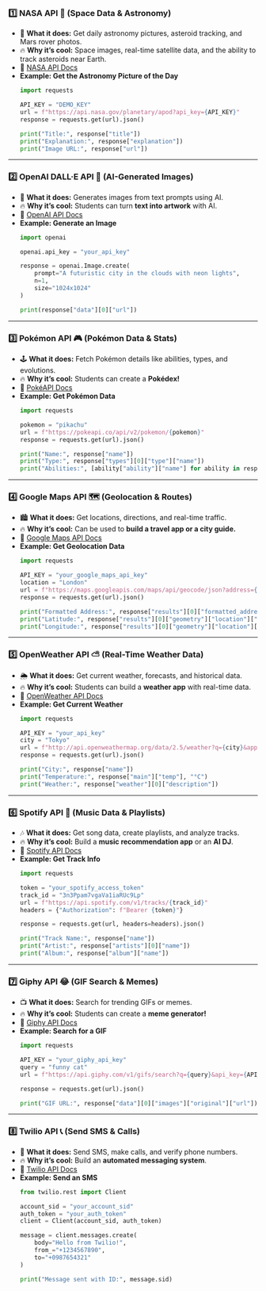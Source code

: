 ### **1️⃣ NASA API 🚀 (Space Data & Astronomy)**
- 📡 **What it does:** Get daily astronomy pictures, asteroid tracking, and Mars rover photos.
- 🔥 **Why it’s cool:** Space images, real-time satellite data, and the ability to track asteroids near Earth.
- 🔗 [NASA API Docs](https://api.nasa.gov/)
- **Example: Get the Astronomy Picture of the Day**
  ```python
  import requests

  API_KEY = "DEMO_KEY"
  url = f"https://api.nasa.gov/planetary/apod?api_key={API_KEY}"
  response = requests.get(url).json()

  print("Title:", response["title"])
  print("Explanation:", response["explanation"])
  print("Image URL:", response["url"])
  ```

---

### **2️⃣ OpenAI DALL·E API 🎨 (AI-Generated Images)**
- 🎨 **What it does:** Generates images from text prompts using AI.
- 🔥 **Why it’s cool:** Students can turn **text into artwork** with AI.
- 🔗 [OpenAI API Docs](https://beta.openai.com/docs/)
- **Example: Generate an Image**
  ```python
  import openai

  openai.api_key = "your_api_key"

  response = openai.Image.create(
      prompt="A futuristic city in the clouds with neon lights",
      n=1,
      size="1024x1024"
  )

  print(response["data"][0]["url"])
  ```

---

### **3️⃣ Pokémon API 🎮 (Pokémon Data & Stats)**
- 🕹 **What it does:** Fetch Pokémon details like abilities, types, and evolutions.
- 🔥 **Why it’s cool:** Students can create a **Pokédex!**
- 🔗 [PokéAPI Docs](https://pokeapi.co/)
- **Example: Get Pokémon Data**
  ```python
  import requests

  pokemon = "pikachu"
  url = f"https://pokeapi.co/api/v2/pokemon/{pokemon}"
  response = requests.get(url).json()

  print("Name:", response["name"])
  print("Type:", response["types"][0]["type"]["name"])
  print("Abilities:", [ability["ability"]["name"] for ability in response["abilities"]])
  ```

---

### **4️⃣ Google Maps API 🗺️ (Geolocation & Routes)**
- 🏙 **What it does:** Get locations, directions, and real-time traffic.
- 🔥 **Why it’s cool:** Can be used to **build a travel app or a city guide.**
- 🔗 [Google Maps API Docs](https://developers.google.com/maps)
- **Example: Get Geolocation Data**
  ```python
  import requests

  API_KEY = "your_google_maps_api_key"
  location = "London"
  url = f"https://maps.googleapis.com/maps/api/geocode/json?address={location}&key={API_KEY}"
  response = requests.get(url).json()

  print("Formatted Address:", response["results"][0]["formatted_address"])
  print("Latitude:", response["results"][0]["geometry"]["location"]["lat"])
  print("Longitude:", response["results"][0]["geometry"]["location"]["lng"])
  ```

---

### **5️⃣ OpenWeather API ⛅ (Real-Time Weather Data)**
- 🌦 **What it does:** Get current weather, forecasts, and historical data.
- 🔥 **Why it’s cool:** Students can build a **weather app** with real-time data.
- 🔗 [OpenWeather API Docs](https://openweathermap.org/api)
- **Example: Get Current Weather**
  ```python
  import requests

  API_KEY = "your_api_key"
  city = "Tokyo"
  url = f"http://api.openweathermap.org/data/2.5/weather?q={city}&appid={API_KEY}&units=metric"
  response = requests.get(url).json()

  print("City:", response["name"])
  print("Temperature:", response["main"]["temp"], "°C")
  print("Weather:", response["weather"][0]["description"])
  ```

---

### **6️⃣ Spotify API 🎵 (Music Data & Playlists)**
- 🎶 **What it does:** Get song data, create playlists, and analyze tracks.
- 🔥 **Why it’s cool:** Build a **music recommendation app** or an **AI DJ**.
- 🔗 [Spotify API Docs](https://developer.spotify.com/documentation/web-api/)
- **Example: Get Track Info**
  ```python
  import requests

  token = "your_spotify_access_token"
  track_id = "3n3Ppam7vgaVa1iaRUc9Lp"
  url = f"https://api.spotify.com/v1/tracks/{track_id}"
  headers = {"Authorization": f"Bearer {token}"}

  response = requests.get(url, headers=headers).json()

  print("Track Name:", response["name"])
  print("Artist:", response["artists"][0]["name"])
  print("Album:", response["album"]["name"])
  ```

---

### **7️⃣ Giphy API 😂 (GIF Search & Memes)**
- 📺 **What it does:** Search for trending GIFs or memes.
- 🔥 **Why it’s cool:** Students can create a **meme generator!**
- 🔗 [Giphy API Docs](https://developers.giphy.com/)
- **Example: Search for a GIF**
  ```python
  import requests

  API_KEY = "your_giphy_api_key"
  query = "funny cat"
  url = f"https://api.giphy.com/v1/gifs/search?q={query}&api_key={API_KEY}&limit=1"

  response = requests.get(url).json()

  print("GIF URL:", response["data"][0]["images"]["original"]["url"])
  ```

---

### **8️⃣ Twilio API 📞 (Send SMS & Calls)**
- 📱 **What it does:** Send SMS, make calls, and verify phone numbers.
- 🔥 **Why it’s cool:** Build an **automated messaging system**.
- 🔗 [Twilio API Docs](https://www.twilio.com/docs)
- **Example: Send an SMS**
  ```python
  from twilio.rest import Client

  account_sid = "your_account_sid"
  auth_token = "your_auth_token"
  client = Client(account_sid, auth_token)

  message = client.messages.create(
      body="Hello from Twilio!",
      from_="+1234567890",
      to="+0987654321"
  )

  print("Message sent with ID:", message.sid)
  ```


